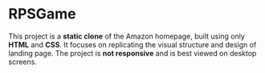 # RPSGame
This project is a **static clone** of the Amazon homepage, built using only **HTML** and **CSS**. It focuses on replicating the visual structure and design of landing page. The project is **not responsive** and is best viewed on desktop screens.
